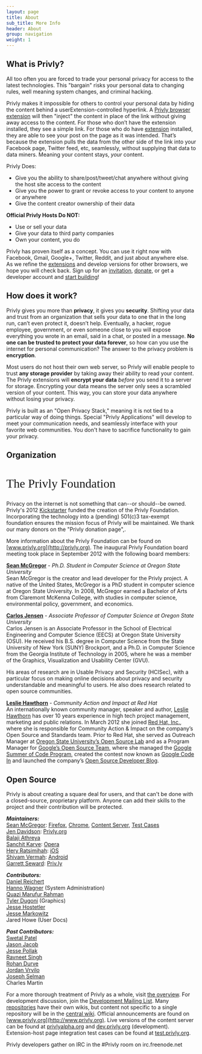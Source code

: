 ```yaml
---
layout: page
title: About
sub_title: More Info
header: About
group: navigation
weight: 1
---
```


## What is Privly?

All too often you are forced to trade your personal privacy for access to the latest technologies. This "bargain" risks your personal data to changing rules, well meaning system changes, and criminal hacking.

Privly makes it impossible for others to control your personal data by hiding the content behind a userExtension-controlled hyperlink. A [Privly browser extension](/pages/download.html) will then "inject" the content in place of the link without giving away access to the content. For those who don’t have the extension installed, they see a simple link. For those who do have [extension](/pages/download.html) installed, they are able to see your post on the page as it was intended. That’s because the extension pulls the data from the other side of the link into your Facebook page, Twitter feed, etc, seamlessly, without supplying that data to data miners. Meaning your content stays, _your_ content.



Privly Does:

- Give you the ability to share/post/tweet/chat anywhere without giving the host site access to the content
- Give you the power to grant or revoke access to your content to anyone or anywhere
- Give the content creator ownership of their data



**Official Privly Hosts Do NOT:**

- Use or sell your data
- Give your data to third party companies
- Own your content, you do


Privly has proven itself as a concept. You can use it right now with Facebook, Gmail, Google+, Twitter, Reddit, and just about anywhere else. As we refine the [extensions](/download.html) and develop versions for other browsers, we hope you will check back. Sign up for an  [invitation](/pages/invite.html),  [donate](/pages/donate.html), or get a developer account and  [start building](/pages/join.html)!


## How does it work?

Privly gives you more than **privacy**, it gives you **security**. Shifting your data and trust from an organization that sells your data to one that in the long run, can’t even protect it, doesn’t help. Eventually, a hacker, rogue employee, government, or even someone close to you will expose everything you wrote in an email, said in a chat, or posted in a message. **No one can be trusted to protect your data forever**, so how can you use the internet for personal communication? The answer to the privacy problem is **encryption**.

Most users do not host their own web server, so Privly will enable people to trust **any storage provider** by taking away their ability to read your content. The Privly extensions will **encrypt your data** _before_ you send it to a server for storage. Encrypting your data means the server only sees a scrambled version of your content. This way, you can store your data anywhere without losing your privacy.

Privly is built as an "Open Privacy Stack," meaning it is not tied to a particular way of doing things. Special "Privly Applications" will develop to meet your communication needs, and seamlessly interface with your favorite web communities. You don't have to sacrifice functionality to gain your privacy.


## Organization

<h2 style="font: normal 32px Lobster;">The Privly Foundation</h2>

Privacy on the internet is not something that can--or should--be owned. Privly's 2012 [Kickstarter](http://www.kickstarter.com/projects/229630898/protect-your-content-anywhere-on-the-web-privly) funded the creation of the Privly Foundation. Incorporating the technology into a (pending) 501(c)3 tax-exempt foundation ensures the mission focus of Privly will be maintained. We thank our many donors on the  "Privly donation page",.



More information about the Privly Foundation can be found on  [www.privly.org](http://privly.org). The inaugural Privly Foundation board meeting took place in September 2012 with the following board members:

**[Sean McGregor](http://www.linkedin.com/in/seanbmcgregor)** - *Ph.D. Student in Computer Science at Oregon State University*   
Sean McGregor is the creator and lead developer for the Privly project. A native of the United States, McGregor is a PhD student in computer science at Oregon State University. In 2008, McGregor earned a Bachelor of Arts from Claremont McKenna College, with studies in computer science, environmental policy, government, and economics.

**[Carlos Jensen](http://www.linkedin.com/pub/carlos-jensen/0/145/356)** - *Associate Professor of Computer Science at Oregon State University*   
Carlos Jensen is an Associate Professor in the School of Electrical Engineering and Computer Science (EECS) at Oregon State University (OSU). He received his B.S. degree in Computer Science from the State University of New York (SUNY) Brockport, and a Ph.D. in Computer Science from the Georgia Institute of Technology in 2005, where he was a member of the Graphics, Visualization and Usability Center (GVU).

His areas of research are in Usable Privacy and Security (HCISec), with a particular focus on making online decisions about privacy and security understandable and meaningful to users. He also does research related to open source communities.

**[Leslie Hawthorn](http://www.linkedin.com/pub/leslie-hawthorn/0/231/624)** - *Community Action and Impact at Red Hat*   
An internationally known community manager, speaker and author, [Leslie Hawthorn](http://twitter.com/lhawthorn) has over 10 years experience in high tech project management, marketing and public relations. In March 2012 she joined [Red Hat, Inc.](http://redhat.com/), where she is responsible for Community Action &amp; Impact on the company’s Open Source and Standards team. Prior to Red Hat, she served as Outreach Manager at [Oregon State University’s Open Source Lab](http://osuosl.org/) and as a Program Manager for [Google’s Open Source Team](http://code.google.com/opensource), where she managed the [Google Summer of Code Program](http://code.google.com/soc/), created the contest now known as [Google Code In](http://code.google.com/gci) and launched the company’s [Open Source Developer Blog](http://google-opensource.blogspot.com/).


## Open Source

Privly is about creating a square deal for users, and that can't be done with a closed-source, proprietary platform. Anyone can add their skills to the project and their contribution will be protected.

_**Maintainers:**_  
[Sean McGregor](https://github.com/smcgregor/): [Firefox](https://github.com/privly/privly-firefox), [Chrome](https://github.com/privly/privly-chrome), [Content Server](https://github.com/privly/privly-web), [Test Cases](https://github.com/privly/privly-test)  
[Jen Davidson](https://github.com/jewifer): [Privly.org](http://www.privly.org)  
[Balaji Athreya](https://github.com/balajiathreya)  
[Sanchit Karve](https://github.com/born2c0ded): [Opera](https://github.com/privly/privly-opera)  
[Hery Ratsimihah](https://github.com/hery): [iOS](https://github.com/privly/privly-iosd)  
[Shivam Vermah](https://github.com/vshivamd): [Android](https://github.com/privly/privly-android)  
[Garrett Seward](https://github.com/spectralsun): [Priv.ly](https://github.com/privly/privly.github.io)

_**Contributors:**_  
[Daniel Reichert](https://github.com/irdan)  
[Hanno Wagner](http://de.linkedin.com/pub/hanno-wagner/6/33/305) (System Administration)  
[Quazi Marufur Rahman](https://github.com/qmaruf)  
[Tyler Dugoni](http://www.linkedin.com/profile/view?id=204119935) (Graphics)  
[Jesse Hostetler](https://github.com/jhostetler)  
[Jesse Markowitz](https://github.com/JesseMarkowitz)  
Jared Howe (User Docs)

_**Past Contributors:**_  
[Swetal Patel](http://www.linkedin.com/in/teamswetd)  
[Jason Jacob](https://github.com/jayco)  
[Jesse Pollak](https://github.com/jessepollak)  
[Ravneet Singh](https://github.com/dreamrulez07)  
[Rohan Durve](https://github.com/Decode141)  
[Jordan Vrvilo](https://github.com/gordyvision)   
[Joseph Selman](https://github.com/selmanj)  
Charles Martin

For a more thorough treatment of Privly as a whole, visit [the overview](https://github.com/privly/privly-organization/wiki/Privly-System-and-Organization-Overview). For development discussion, join the [Development Mailing List](https://groups.google.com/group/privly). Many [repositories](https://github.com/privly/) have their own wikis, but content not specific to a single repository will be in the [central wiki](https://github.com/privly/privly-organization/wiki/). Official announcements are found on [www.privly.org](http://www.privly.org). Live versions of the content server can be found at [privlyalpha.org](https://privlyalpha.org) and [dev.privly.org](https://dev.privly.org) (development). Extension-host page integration test cases can be found at [test.privly.org](http://test.privly.org). 


Privly developers gather on IRC in the #Privly room on irc.freenode.net

